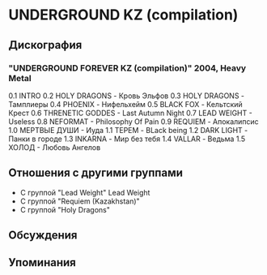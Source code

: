 # UNDERGROUND KZ (compilation)



## Дискография

### "UNDERGROUND FOREVER KZ (compilation)" 2004, Heavy Metal

0.1 INTRO
0.2 HOLY DRAGONS - Кровь Эльфов
0.3 HOLY DRAGONS - Тамплиеры
0.4 PHOENIX - Нифельхейм
0.5 BLACK FOX - Кельтский Крест 
0.6 THRENETIC GODDES - Last Autumn Night
0.7 LEAD WEIGHT - Useless
0.8 NEFORMAT - Philosophy Of Pain
0.9 REQUIEM - Апокалипсис
1.0 МЕРТВЫЕ ДУШИ - Иуда
1.1 ТЕРЕМ - BLack being
1.2 DARK LIGHT - Панки в городе
1.3 INKARNA - Мир без тебя
1.4 VALLAR - Ведьма
1.5 ХОЛОД - Любовь Ангелов


## Отношения с другими группами

* C группой "Lead Weight" Lead Weight
* C группой "Requiem (Kazakhstan)" 
* C группой "Holy Dragons" 

## Обсуждения


## Упоминания

